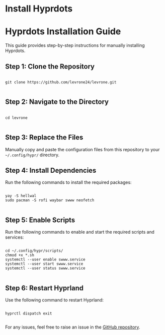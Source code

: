 <!DOCTYPE html>
<html lang="en">
<head>
  <meta charset="UTF-8">
  <meta name="viewport" content="width=device-width, initial-scale=1.0">
  <h1>Install Hyprdots</h1>
</head>
<body>
  <h1>Hyprdots Installation Guide</h1>
  <p>This guide provides step-by-step instructions for manually installing Hyprdots.</p>
  
  <h2>Step 1: Clone the Repository</h2>
  <pre><code>
git clone https://github.com/levrone24/levrone.git
  </code></pre>

  <h2>Step 2: Navigate to the Directory</h2>
  <pre><code>
cd levrone
  </code></pre>

  <h2>Step 3: Replace the Files</h2>
  <p>Manually copy and paste the configuration files from this repository to your <code>~/.config/hypr/</code> directory.</p>

  <h2>Step 4: Install Dependencies</h2>
  <p>Run the following commands to install the required packages:</p>
  <pre><code>
yay -S hellwal
sudo pacman -S rofi waybar swww neofetch
  </code></pre>
  
<h2>Step 5: Enable Scripts</h2>
  <p>Run the following commands to enable and start the required scripts and services:</p>
  <pre><code>
cd ~/.config/hypr/scripts/
chmod +x *.sh
systemctl --user enable swww.service
systemctl --user start swww.service
systemctl --user status swww.service
  </code></pre>

  <h2>Step 6: Restart Hyprland</h2>
  <p>Use the following command to restart Hyprland:</p>
  <pre><code>
hyprctl dispatch exit
  </code></pre>

  <footer>
    <p>For any issues, feel free to raise an issue in the <a href="https://github.com/levrone24/levrone/issues">GitHub repository</a>.</p>
  </footer>
</body>
</html>
